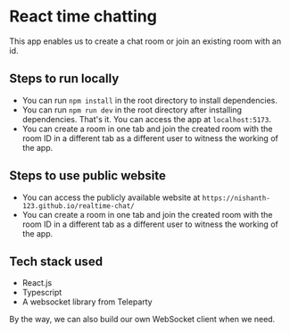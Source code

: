 # React time chatting

This app enables us to create a chat room or join an existing room with an id.

## Steps to run locally

- You can run `npm install` in the root directory to install dependencies.
- You can run `npm run dev` in the root directory after installing dependencies. That's it. You can access the app at `localhost:5173`.
- You can create a room in one tab and join the created room with the room ID in a different tab as a different user to witness the working of the app.


## Steps to use public website

- You can access the publicly available website at `https://nishanth-123.github.io/realtime-chat/`
- You can create a room in one tab and join the created room with the room ID in a different tab as a different user to witness the working of the app.

## Tech stack used

- React.js
- Typescript
- A websocket library from Teleparty

By the way, we can also build our own WebSocket client when we need.
